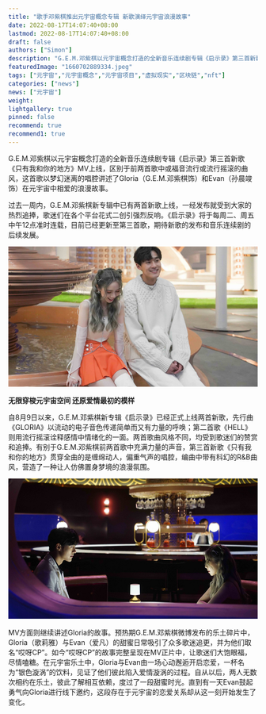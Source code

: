 ```yaml
---
title: "歌手邓紫棋推出元宇宙概念专辑 新歌演绎元宇宙浪漫故事"
date: 2022-08-17T14:07:40+08:00
lastmod: 2022-08-17T14:07:40+08:00
draft: false
authors: ["Simon"]
description: "G.E.M.邓紫棋以元宇宙概念打造的全新音乐连续剧专辑《启示录》第三首新歌《只有我和你的地方》MV上线，区别于前两首歌中或福音流行或流行摇滚的曲风。"
featuredImage: "1660702889334.jpeg"
tags: ["元宇宙","元宇宙概念","元宇宙项目","虚拟现实","区块链","nft"]
categories: ["news"]
news: ["元宇宙"]
weight: 
lightgallery: true
pinned: false
recommend: true
recommend1: true
---
```


G.E.M.邓紫棋以元宇宙概念打造的全新音乐连续剧专辑《启示录》第三首新歌《只有我和你的地方》MV上线，区别于前两首歌中或福音流行或流行摇滚的曲风，这首歌以梦幻迷离的唱腔讲述了Gloria（G.E.M.邓紫棋饰）和Evan（孙晨竣饰）在元宇宙中相爱的浪漫故事。

过去一周内，G.E.M.邓紫棋新专辑中已有两首新歌上线，一经发布就受到大家的热烈追捧，歌迷们在各个平台花式二创引强烈反响。《启示录》将于每周二、周五中午12点准时连载，目前已经更新至第三首歌，期待新歌的发布和音乐连续剧的后续发展。

![配图](1660702916845.jpg)

**无限穿梭元宇宙空间 还原爱情最初的模样**

自8月9日以来，G.E.M.邓紫棋新专辑《启示录》已经正式上线两首新歌，先行曲《GLORIA》以流动的电子音色传递简单而又有力量的呼唤；第二首歌《HELL》则用流行摇滚诠释感情中情绪化的一面。两首歌曲风格不同，均受到歌迷们的赞赏和追捧。有别于G.E.M.邓紫棋前两首歌中充满力量的声音，第三首新歌《只有我和你的地方》贯穿全曲的是缠绵动人，偏重气声的唱腔，编曲中带有科幻的R&B曲风，营造了一种让人仿佛置身梦境的浪漫氛围。

![配图](1660702923254.jpg)

MV方面则继续讲述Gloria的故事。预热期G.E.M.邓紫棋微博发布的乐土碎片中，Gloria（歌莉雅）与Evan（爱凡）的甜蜜日常吸引了众多歌迷追更，并为他们取名“哎呀CP”。如今“哎呀CP”的故事完整呈现在MV正片中，让歌迷们大饱眼福，尽情嗑糖。在元宇宙乐土中，Gloria与Evan由一场心动邂逅开启恋爱，一杯名为“银色漩涡”的饮料，见证了他们彼此陷入爱情漩涡的过程。自从以后，两人无数次相约在乐土，彼此了解相互依赖，度过了一段甜蜜时光。直到有一天Evan鼓起勇气向Gloria进行线下邀约，这段存在于元宇宙的恋爱关系却从这一刻开始发生了变化。

